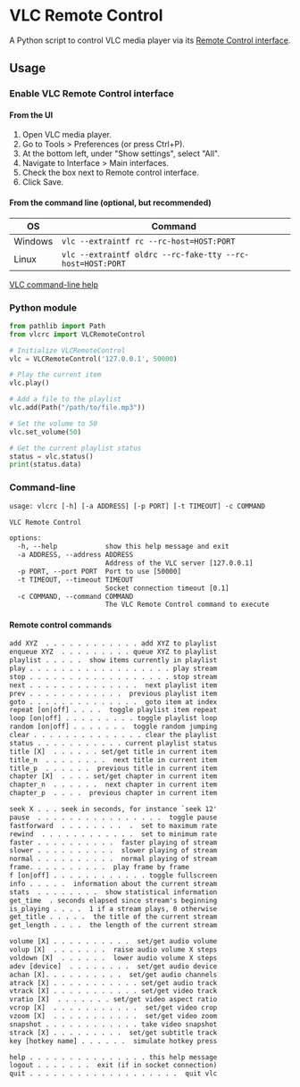 # VLC Remote Control

A Python script to control VLC media player via its [Remote Control interface][1].

## Usage

### Enable VLC Remote Control interface

#### From the UI

1. Open VLC media player.
2. Go to Tools > Preferences (or press Ctrl+P).
3. At the bottom left, under "Show settings", select "All".
4. Navigate to Interface > Main interfaces.
5. Check the box next to Remote control interface.
6. Click Save.

#### From the command line (optional, but recommended)

|OS|Command|
|-|-|
|Windows|`vlc --extraintf rc --rc-host=HOST:PORT`|
|Linux|`vlc --extraintf oldrc --rc-fake-tty --rc-host=HOST:PORT`|

[VLC command-line help][2]

### Python module

```py
from pathlib import Path
from vlcrc import VLCRemoteControl

# Initialize VLCRemoteControl
vlc = VLCRemoteControl('127.0.0.1', 50000)

# Play the current item
vlc.play()

# Add a file to the playlist
vlc.add(Path("/path/to/file.mp3"))

# Set the volume to 50
vlc.set_volume(50)

# Get the current playlist status
status = vlc.status()
print(status.data)
```

### Command-line

```txt
usage: vlcrc [-h] [-a ADDRESS] [-p PORT] [-t TIMEOUT] -c COMMAND

VLC Remote Control

options:
  -h, --help            show this help message and exit
  -a ADDRESS, --address ADDRESS
                        Address of the VLC server [127.0.0.1]
  -p PORT, --port PORT  Port to use [50000]
  -t TIMEOUT, --timeout TIMEOUT
                        Socket connection timeout [0.1]
  -c COMMAND, --command COMMAND
                        The VLC Remote Control command to execute
```

#### Remote control commands

```txt
add XYZ  . . . . . . . . . . . . add XYZ to playlist
enqueue XYZ  . . . . . . . . . queue XYZ to playlist
playlist . . . . .  show items currently in playlist
play . . . . . . . . . . . . . . . . . . play stream
stop . . . . . . . . . . . . . . . . . . stop stream
next . . . . . . . . . . . . . .  next playlist item
prev . . . . . . . . . . . .  previous playlist item
goto . . . . . . . . . . . . . .  goto item at index
repeat [on|off] . . . .  toggle playlist item repeat
loop [on|off] . . . . . . . . . toggle playlist loop
random [on|off] . . . . . . .  toggle random jumping
clear . . . . . . . . . . . . . . clear the playlist
status . . . . . . . . . . . current playlist status
title [X]  . . . . . . set/get title in current item
title_n  . . . . . . . .  next title in current item
title_p  . . . . . .  previous title in current item
chapter [X]  . . . . set/get chapter in current item
chapter_n  . . . . . .  next chapter in current item
chapter_p  . . . .  previous chapter in current item

seek X . . . seek in seconds, for instance `seek 12'
pause  . . . . . . . . . . . . . . . .  toggle pause
fastforward  . . . . . . . .  .  set to maximum rate
rewind  . . . . . . . . . . . .  set to minimum rate
faster . . . . . . . . . .  faster playing of stream
slower . . . . . . . . . .  slower playing of stream
normal . . . . . . . . . .  normal playing of stream
frame. . . . . . . . . .  play frame by frame
f [on|off] . . . . . . . . . . . . toggle fullscreen
info . . . . .  information about the current stream
stats  . . . . . . . .  show statistical information
get_time  . seconds elapsed since stream's beginning
is_playing . . . .  1 if a stream plays, 0 otherwise
get_title . . . . .  the title of the current stream
get_length . . . .  the length of the current stream

volume [X] . . . . . . . . . .  set/get audio volume
volup [X]  . . . . . . .  raise audio volume X steps
voldown [X]  . . . . . .  lower audio volume X steps
adev [device]  . . . . . . . .  set/get audio device
achan [X]. . . . . . . . . .  set/get audio channels
atrack [X] . . . . . . . . . . . set/get audio track
vtrack [X] . . . . . . . . . . . set/get video track
vratio [X]  . . . . . . . set/get video aspect ratio
vcrop [X]  . . . . . . . . . . .  set/get video crop
vzoom [X]  . . . . . . . . . . .  set/get video zoom
snapshot . . . . . . . . . . . . take video snapshot
strack [X] . . . . . . . . .  set/get subtitle track
key [hotkey name] . . . . . .  simulate hotkey press

help . . . . . . . . . . . . . . . this help message
logout . . . . . . .  exit (if in socket connection)
quit . . . . . . . . . . . . . . . . . . .  quit vlc
```

[1]:https://wiki.videolan.org/Documentation:Modules/rc
[2]:https://wiki.videolan.org/VLC_command-line_help
